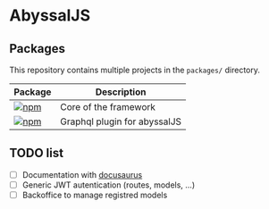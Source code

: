 # AbyssalJS

## Packages

This repository contains multiple projects in the `packages/` directory.

| Package                                                                                                                                                       | Description                  |
| ------------------------------------------------------------------------------------------------------------------------------------------------------------- | ---------------------------- |
| [![npm](https://img.shields.io/npm/v/@abyssaljs/core.svg?label=@abyssaljs/core)](https://www.npmjs.com/package/@abyssaljs/core)                               | Core of the framework        |
| [![npm](https://img.shields.io/npm/v/@abyssaljs/plugin-graphql.svg?label=@abyssaljs/plugin-graphql)](https://www.npmjs.com/package/@abyssaljs/plugin-graphql) | Graphql plugin for abyssalJS |

## TODO list

- [ ] Documentation with [docusaurus](https://docusaurus.io)
- [ ] Generic JWT autentication (routes, models, ...)
- [ ] Backoffice to manage registred models
